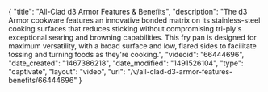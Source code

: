 {
    "title": "All-Clad d3 Armor Features & Benefits",
    "description": "The d3 Armor cookware features an innovative bonded matrix on its stainless-steel cooking surfaces that reduces sticking without compromising tri-ply's exceptional searing and browning capabilities. This fry pan is designed for maximum versatility, with a broad surface and low, flared sides to facilitate tossing and turning foods as they're cooking.",
    "videoid": "66444696",
    "date_created": "1467386218",
    "date_modified": "1491526104",
    "type": "captivate",
    "layout": "video",
    "url": "\/v\/all-clad-d3-armor-features-benefits\/66444696"
}